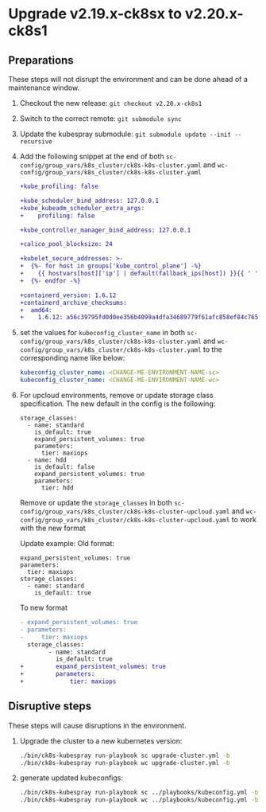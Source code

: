 # Upgrade v2.19.x-ck8sx to v2.20.x-ck8s1

## Preparations

These steps will not disrupt the environment and can be done ahead of a maintenance window.

1. Checkout the new release: `git checkout v2.20.x-ck8s1`

1. Switch to the correct remote: `git submodule sync`

1. Update the kubespray submodule: `git submodule update --init --recursive`

1. Add the following snippet at the end of both `sc-config/group_vars/k8s_cluster/ck8s-k8s-cluster.yaml` and `wc-config/group_vars/k8s_cluster/ck8s-k8s-cluster.yaml`

    ```diff
    +kube_profiling: false

    +kube_scheduler_bind_address: 127.0.0.1
    +kube_kubeadm_scheduler_extra_args:
    +    profiling: false

    +kube_controller_manager_bind_address: 127.0.0.1

    +calico_pool_blocksize: 24

    +kubelet_secure_addresses: >-
    +  {%- for host in groups['kube_control_plane'] -%}
    +    {{ hostvars[host]['ip'] | default(fallback_ips[host]) }}{{ ' ' if not loop.last else '' }}
    +  {%- endfor -%}

    +containerd_version: 1.6.12
    +containerd_archive_checksums:
    +  amd64:
    +    1.6.12: a56c39795fd0d0ee356b4099a4dfa34689779f61afc858ef84c765c63e983a7d
    ```

1. set the values for `kubeconfig_cluster_name` in both `sc-config/group_vars/k8s_cluster/ck8s-k8s-cluster.yaml` and `wc-config/group_vars/k8s_cluster/ck8s-k8s-cluster.yaml` to the corresponding name like below:

    ```yaml
    kubeconfig_cluster_name: <CHANGE-ME-ENVIRONMENT-NAME-sc>
    kubeconfig_cluster_name: <CHANGE-ME-ENVIRONMENT-NAME-wc>
    ```

1. For upcloud environments, remove or update storage class specification.
    The new default in the config is the following:

    ```
    storage_classes:
      - name: standard
        is_default: true
        expand_persistent_volumes: true
        parameters:
          tier: maxiops
      - name: hdd
        is_default: false
        expand_persistent_volumes: true
        parameters:
          tier: hdd
    ```

    Remove or update the `storage_classes` in both `sc-config/group_vars/k8s_cluster/ck8s-k8s-cluster-upcloud.yaml` and `wc-config/group_vars/k8s_cluster/ck8s-k8s-cluster-upcloud.yaml` to work with the new format

    Update example:
    Old format:

    ```
    expand_persistent_volumes: true
    parameters:
      tier: maxiops
    storage_classes:
      - name: standard
        is_default: true
    ```

    To new format

    ```diff
    - expand_persistent_volumes: true
    - parameters:
    -     tier: maxiops
      storage_classes:
            - name: standard
              is_default: true
    +         expand_persistent_volumes: true
    +         parameters:
    +             tier: maxiops
    ```

## Disruptive steps

These steps will cause disruptions in the environment.

1. Upgrade the cluster to a new kubernetes version:

    ```bash
    ./bin/ck8s-kubespray run-playbook sc upgrade-cluster.yml -b
    ./bin/ck8s-kubespray run-playbook wc upgrade-cluster.yml -b
    ```

1. generate updated kubeconfigs:

    ```bash
    ./bin/ck8s-kubespray run-playbook sc ../playbooks/kubeconfig.yml -b
    ./bin/ck8s-kubespray run-playbook wc ../playbooks/kubeconfig.yml -b
    ```
